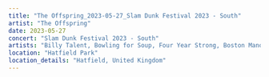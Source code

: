 ```yaml
---
title: "The Offspring_2023-05-27_Slam Dunk Festival 2023 - South"
artist: "The Offspring"
date: 2023-05-27
concert: "Slam Dunk Festival 2023 - South"
artists: "Billy Talent, Bowling for Soup, Four Year Strong, Boston Manor, Trash Boat, The Offspring"
location: "Hatfield Park"
location_details: "Hatfield, United Kingdom"
---
```

